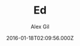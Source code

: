 ---
title: Ed
github: https://github.com/elotroalex/ed
demo: https://elotroalex.github.io/ed/
author: Alex Gil
ssg:
  - Jekyll
cms:
  - Markdown
date: 2016-01-18T02:09:56.000Z
description: A jekyll theme for minimal editions
draft: true
publish_date: '2016-01-18T02:09:56Z'
update_date: '2021-08-31T19:57:21Z'
github_star: 127
github_fork: 143
---
